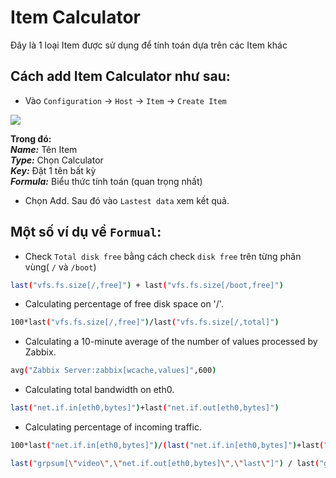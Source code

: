 # Item Calculator
Đây là 1 loại Item được sử dụng để tính toán dựa trên các Item khác
## Cách add Item Calculator như sau:
- Vào `Configuration` -> `Host` -> `Item` -> `Create Item`
<img src=https://i.imgur.com/ldd0Wms.png>

**Trong đó:**</br>
***Name:*** Tên Item</br>
***Type:*** Chọn Calculator</br>
***Key:*** Đặt 1 tên bất kỳ</br>
***Formula:*** Biểu thức tính toán (quan trọng nhất)

- Chọn Add. Sau đó vào `Lastest data` xem kết quả.
## Một số ví dụ về `Formual`:

- Check `Total disk free` bằng cách check `disk free` trên từng phân vùng( `/` và `/boot`)
```sh
last("vfs.fs.size[/,free]") + last("vfs.fs.size[/boot,free]")
```
- Calculating percentage of free disk space on '/'.
```sh
100*last("vfs.fs.size[/,free]")/last("vfs.fs.size[/,total]")
```
- Calculating a 10-minute average of the number of values processed by Zabbix.
```sh
avg("Zabbix Server:zabbix[wcache,values]",600)
```
- Calculating total bandwidth on eth0.
```sh
last("net.if.in[eth0,bytes]")+last("net.if.out[eth0,bytes]")
```
- Calculating percentage of incoming traffic.
```sh
100*last("net.if.in[eth0,bytes]")/(last("net.if.in[eth0,bytes]")+last("net.if.out[eth0,bytes]"))
```
```sh
last("grpsum[\"video\",\"net.if.out[eth0,bytes]\",\"last\"]") / last("grpsum[\"video\",\"nginx_stat.sh[active]\",\"last\"]") 
```
